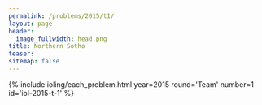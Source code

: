 ```yaml
---
permalink: /problems/2015/t1/
layout: page
header:
  image_fullwidth: head.png
title: Northern Sotho
teaser: 
sitemap: false
---
```


{% include ioling/each_problem.html year=2015 round='Team' number=1 id='iol-2015-t-1' %}